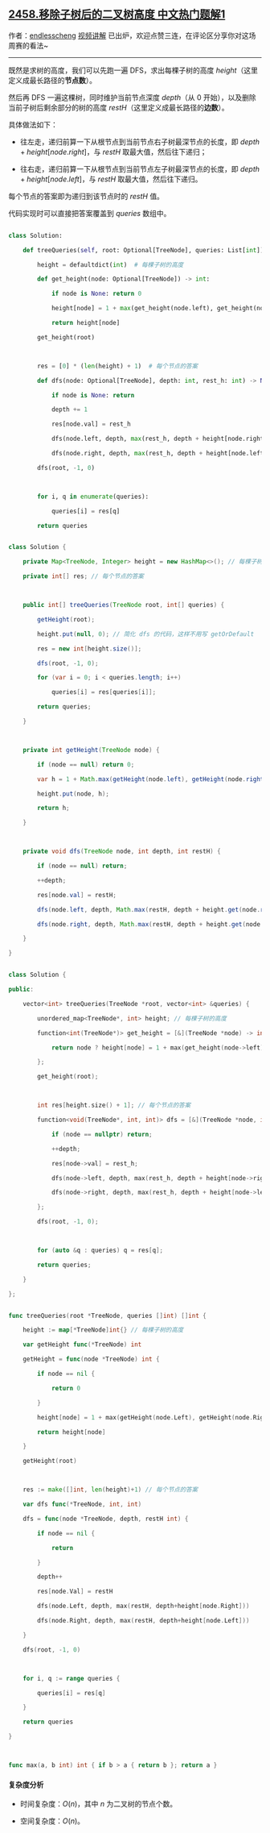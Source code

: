 ## [2458.移除子树后的二叉树高度 中文热门题解1](https://leetcode.cn/problems/height-of-binary-tree-after-subtree-removal-queries/solutions/100000/liang-bian-dfspythonjavacgo-by-endlessch-vvs4)

作者：[endlesscheng](https://leetcode.cn/u/endlesscheng)
[视频讲解](https://www.bilibili.com/video/BV1Em4y1c7Hc) 已出炉，欢迎点赞三连，在评论区分享你对这场周赛的看法~

---

既然是求树的高度，我们可以先跑一遍 DFS，求出每棵子树的高度 $\textit{height}$（这里定义成最长路径的**节点数**）。

然后再 DFS 一遍这棵树，同时维护当前节点深度 $\textit{depth}$（从 $0$ 开始），以及删除当前子树后剩余部分的树的高度 $\textit{restH}$（这里定义成最长路径的**边数**）。

具体做法如下：

- 往左走，递归前算一下从根节点到当前节点右子树最深节点的长度，即 $\textit{depth} + \textit{height}[\textit{node}.\textit{right}]$，与 $\textit{restH}$ 取最大值，然后往下递归；
- 往右走，递归前算一下从根节点到当前节点左子树最深节点的长度，即 $\textit{depth} + \textit{height}[\textit{node}.\textit{left}]$，与 $\textit{restH}$ 取最大值，然后往下递归。

每个节点的答案即为递归到该节点时的 $\textit{restH}$ 值。

代码实现时可以直接把答案覆盖到 $\textit{queries}$ 数组中。

```py [sol1-Python3]
class Solution:
    def treeQueries(self, root: Optional[TreeNode], queries: List[int]) -> List[int]:
        height = defaultdict(int)  # 每棵子树的高度
        def get_height(node: Optional[TreeNode]) -> int:
            if node is None: return 0
            height[node] = 1 + max(get_height(node.left), get_height(node.right))
            return height[node]
        get_height(root)

        res = [0] * (len(height) + 1)  # 每个节点的答案
        def dfs(node: Optional[TreeNode], depth: int, rest_h: int) -> None:
            if node is None: return
            depth += 1
            res[node.val] = rest_h
            dfs(node.left, depth, max(rest_h, depth + height[node.right]))
            dfs(node.right, depth, max(rest_h, depth + height[node.left]))
        dfs(root, -1, 0)

        for i, q in enumerate(queries):
            queries[i] = res[q]
        return queries
```

```java [sol1-Java]
class Solution {
    private Map<TreeNode, Integer> height = new HashMap<>(); // 每棵子树的高度
    private int[] res; // 每个节点的答案

    public int[] treeQueries(TreeNode root, int[] queries) {
        getHeight(root);
        height.put(null, 0); // 简化 dfs 的代码，这样不用写 getOrDefault
        res = new int[height.size()];
        dfs(root, -1, 0);
        for (var i = 0; i < queries.length; i++)
            queries[i] = res[queries[i]];
        return queries;
    }

    private int getHeight(TreeNode node) {
        if (node == null) return 0;
        var h = 1 + Math.max(getHeight(node.left), getHeight(node.right));
        height.put(node, h);
        return h;
    }

    private void dfs(TreeNode node, int depth, int restH) {
        if (node == null) return;
        ++depth;
        res[node.val] = restH;
        dfs(node.left, depth, Math.max(restH, depth + height.get(node.right)));
        dfs(node.right, depth, Math.max(restH, depth + height.get(node.left)));
    }
}
```

```cpp [sol1-C++]
class Solution {
public:
    vector<int> treeQueries(TreeNode *root, vector<int> &queries) {
        unordered_map<TreeNode*, int> height; // 每棵子树的高度
        function<int(TreeNode*)> get_height = [&](TreeNode *node) -> int {
            return node ? height[node] = 1 + max(get_height(node->left), get_height(node->right)) : 0;
        };
        get_height(root);

        int res[height.size() + 1]; // 每个节点的答案
        function<void(TreeNode*, int, int)> dfs = [&](TreeNode *node, int depth, int rest_h) {
            if (node == nullptr) return;
            ++depth;
            res[node->val] = rest_h;
            dfs(node->left, depth, max(rest_h, depth + height[node->right]));
            dfs(node->right, depth, max(rest_h, depth + height[node->left]));
        };
        dfs(root, -1, 0);

        for (auto &q : queries) q = res[q];
        return queries;
    }
};
```

```go [sol1-Go]
func treeQueries(root *TreeNode, queries []int) []int {
	height := map[*TreeNode]int{} // 每棵子树的高度
	var getHeight func(*TreeNode) int
	getHeight = func(node *TreeNode) int {
		if node == nil {
			return 0
		}
		height[node] = 1 + max(getHeight(node.Left), getHeight(node.Right))
		return height[node]
	}
	getHeight(root)

	res := make([]int, len(height)+1) // 每个节点的答案
	var dfs func(*TreeNode, int, int)
	dfs = func(node *TreeNode, depth, restH int) {
		if node == nil {
			return
		}
		depth++
		res[node.Val] = restH
		dfs(node.Left, depth, max(restH, depth+height[node.Right]))
		dfs(node.Right, depth, max(restH, depth+height[node.Left]))
	}
	dfs(root, -1, 0)

	for i, q := range queries {
		queries[i] = res[q]
	}
	return queries
}

func max(a, b int) int { if b > a { return b }; return a }
```

#### 复杂度分析

- 时间复杂度：$O(n)$，其中 $n$ 为二叉树的节点个数。
- 空间复杂度：$O(n)$。
